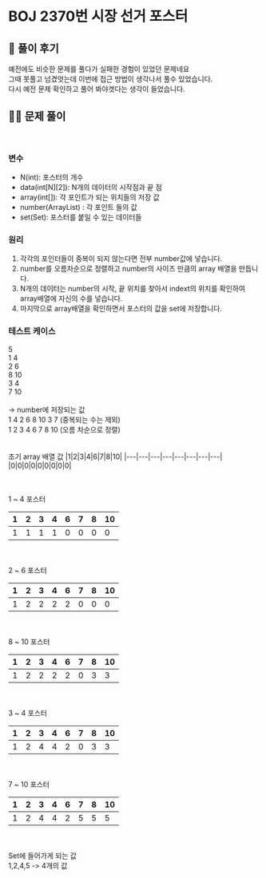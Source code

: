 # BOJ 2370번 시장 선거 포스터

## 🌈 풀이 후기
예전에도 비슷한 문제를 풀다가 실패한 경험이 있었던 문제네요<br>
그때 못풀고 넘겼엇는데 이번에 접근 방법이 생각나서 풀수 있었습니다.<br>
다시 예전 문제 확인하고 풀어 봐야겟다는 생각이 들었습니다.

## 👩‍🏫 문제 풀이
<br>

### 변수
- N(int): 포스터의 개수
- data(int[N][2]): N개의 데이터의 시작점과 끝 점 
- array(int[]): 각 포인트가 되는 위치들의 저장 값
- number(ArrayList<Integer>) : 각 포인트 들의 값
- set(Set<Integer>): 포스터를 붙일 수 있는 데이터들

### 원리
1. 각각의 포인터들이 중복이 되지 않는다면 전부 number값에 넣습니다.
2. number를 오름차순으로 정렬하고 number의 사이즈 만큼의 array 배열을 만듭니다.
3. N개의 데이터는 number의 시작, 끝 위치를 찾아서 indext의 위치를 확인하여 array배열에 자신의 수를 넣습니다.
4. 마지막으로 array배열을 확인하면서 포스터의 값을 set에 저장합니다.

### 테스트 케이스

5<br>
1 4<br>
2 6<br>
8 10<br>
3 4<br>
7 10<br>
<br>
-> number에 저장되는 값<br>
1 4 2 6 8 10 3 7 (중복되는 수는 제외)<br>
1 2 3 4 6 7 8 10 (오름 차순으로 정렬)<br>
<br><br>
초기 array 배열 값
|1|2|3|4|6|7|8|10|
|---|---|---|---|---|---|---|---|
|0|0|0|0|0|0|0|0|0|


<br><br>
1 ~ 4 포스터

|1|2|3|4|6|7|8|10|
|---|---|---|---|---|---|---|---|
|1|1|1|1|0|0|0|0|0|


<br><br>
2 ~ 6 포스터

|1|2|3|4|6|7|8|10|
|---|---|---|---|---|---|---|---|
|1|2|2|2|2|0|0|0|0|

<br><br>
8 ~ 10 포스터

|1|2|3|4|6|7|8|10|
|---|---|---|---|---|---|---|---|
|1|2|2|2|2|0|3|3|3|

<br><br>
3 ~ 4 포스터

|1|2|3|4|6|7|8|10|
|---|---|---|---|---|---|---|---|
|1|2|4|4|2|0|3|3|3|

<br><br>
7 ~ 10 포스터

|1|2|3|4|6|7|8|10|
|---|---|---|---|---|---|---|---|
|1|2|4|4|2|5|5|5|5|


<br><br>
Set에 들어가게 되는 값<br>
1,2,4,5 -> 4개의 값